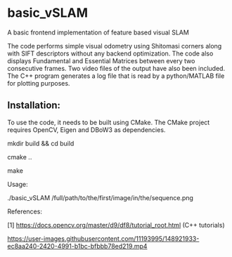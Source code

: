 # basic_vSLAM
A basic frontend implementation of feature based visual SLAM

The code performs simple visual odometry using Shitomasi corners along with SIFT descriptors without any backend optimization. The code also displays Fundamental and Essential Matrices between every two consecutive frames. Two video files of the output have also been included. The C++ program generates a log file that is read by a python/MATLAB file for plotting purposes.

## Installation:

To use the code, it needs to be built using CMake. The CMake project requires OpenCV, Eigen and DBoW3 as dependencies.

mkdir build && cd build

cmake .. 

make

Usage:

./basic_vSLAM /full/path/to/the/first/image/in/the/sequence.png

References:

[1] https://docs.opencv.org/master/d9/df8/tutorial_root.html (C++ tutorials)


https://user-images.githubusercontent.com/11193995/148921933-ec8aa240-2420-4991-b1bc-bfbbb78ed219.mp4


